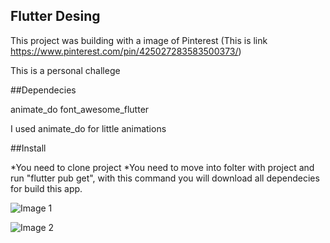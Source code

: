 ## Flutter Desing
This project was building with a image of Pinterest (This is link https://www.pinterest.com/pin/425027283583500373/)

This is a personal challege

##Dependecies

animate_do
font_awesome_flutter

I used animate_do for little animations

##Install

*You need to clone project
*You need to move into folter with project and run "flutter pub get", with this command you will download all dependecies for build this app.



![Image 1](https://user-images.githubusercontent.com/25121084/146122354-301c08ab-5756-4ba9-b16d-cf994bd68a7b.png)

![Image 2](https://user-images.githubusercontent.com/25121084/146122615-f35cdb37-1e86-49e6-8c9c-cfa411966c96.png)


